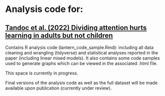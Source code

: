 # Analysis code for:
## [Tandoc et al. (2022) Dividing attention hurts learning in adults but not children](https://psyarxiv.com/aqw28)

Contains R analysis code (lantern_code_sample.Rmd): including all data cleaning and wrangling (tidyverse) and statistical analyses reported in the paper (including linear mixed models). It also contains some code samples used to generate graphs which can be viewed in the associated .html file.
 
This space is currently in progress.

Final versions of the analysis code as well as the full dataset will be made available upon publication (currently under review).


